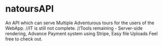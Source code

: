 # natoursAPI

An API which can serve Multiple Adventurous tours for the users of the WebApp.
//IT is still not complete. 
//Tools remaining - Server-side rendering, Advance Payment system using Stripe, Easy file Uploads
Feel free to check out.
